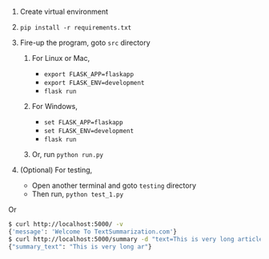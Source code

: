 1. Create virtual environment

2. `pip install -r requirements.txt`

3. Fire-up the program, goto `src` directory

    1. For Linux or Mac, 
        * `export FLASK_APP=flaskapp`
        * `export FLASK_ENV=development`
        * `flask run`

    2. For Windows, 
        * `set FLASK_APP=flaskapp`
        * `set FLASK_ENV=development`
        * `flask run`

    3. Or, run `python run.py`

4. (Optional) For testing,
    * Open another terminal and goto `testing` directory
    * Then run, `python test_1.py`

Or

```bash
$ curl http://localhost:5000/ -v
{'message': 'Welcome To TextSummarization.com'}
$ curl http://localhost:5000/summary -d "text=This is very long article" -d "max_length=20" -X POST -v
{"summary_text": "This is very long ar"}
```